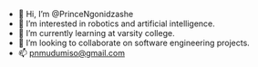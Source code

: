 - 👋 Hi, I’m @PrinceNgonidzashe
- 👀 I’m interested in robotics and artificial intelligence.
- 🌱 I’m currently learning at varsity college.
- 💞️ I’m looking to collaborate on software engineering projects.
- 📫 pnmudumiso@gmail.com
<!---
PrinceNgonidzashe/PrinceNgonidzashe is a ✨ special ✨ repository because its `README.md` (this file) appears on your GitHub profile.
You can click the Preview link to take a look at your changes.
--->
